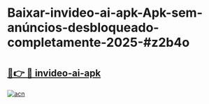 # Baixar-invideo-ai-apk-Apk-sem-anúncios-desbloqueado-completamente-2025-#z2b4o

# <h2><a href="https://ainizakaria.my?title=invideo-ai-apk&ref=24M">🔗👉 🔴 invideo-ai-apk</a></h2>

[![acn](https://github.com/user-attachments/assets/0f9c940e-d8b0-45ae-aac7-cd30a18b3e1c)](https://ainizakaria.my?title=invideo-ai-apk&ref=24M)

